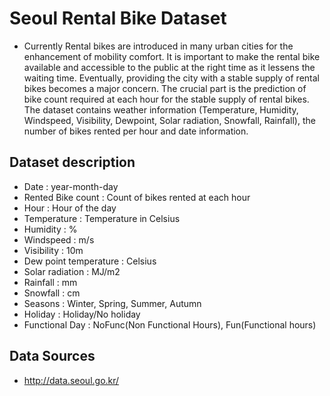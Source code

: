 # Seoul Rental Bike Dataset

- Currently Rental bikes are introduced in many urban cities for the enhancement of mobility comfort. It is important to make the rental bike available and accessible to the public at the right time as it lessens the waiting time. Eventually, providing the city with a stable supply of rental bikes becomes a major concern. The crucial part is the prediction of bike count required at each hour for the stable supply of rental bikes.
The dataset contains weather information (Temperature, Humidity, Windspeed, Visibility, Dewpoint, Solar radiation, Snowfall, Rainfall), the number of bikes rented per hour and date information.


## Dataset description

- Date : year-month-day
- Rented Bike count : Count of bikes rented at each hour
- Hour : Hour of the day
- Temperature : Temperature in Celsius
- Humidity : %
- Windspeed : m/s
- Visibility : 10m
- Dew point temperature : Celsius
- Solar radiation : MJ/m2
- Rainfall : mm
- Snowfall : cm
- Seasons : Winter, Spring, Summer, Autumn
- Holiday : Holiday/No holiday
- Functional Day : NoFunc(Non Functional Hours), Fun(Functional hours)


## Data Sources

- http://data.seoul.go.kr/
